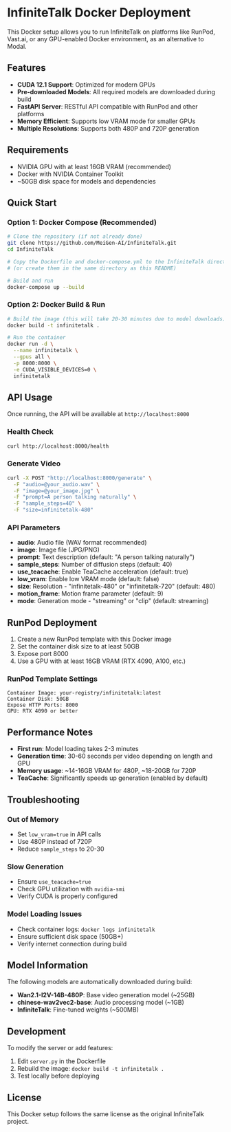 # InfiniteTalk Docker Deployment

This Docker setup allows you to run InfiniteTalk on platforms like RunPod, Vast.ai, or any GPU-enabled Docker environment, as an alternative to Modal.

## Features

- **CUDA 12.1 Support**: Optimized for modern GPUs
- **Pre-downloaded Models**: All required models are downloaded during build
- **FastAPI Server**: RESTful API compatible with RunPod and other platforms
- **Memory Efficient**: Supports low VRAM mode for smaller GPUs
- **Multiple Resolutions**: Supports both 480P and 720P generation

## Requirements

- NVIDIA GPU with at least 16GB VRAM (recommended)
- Docker with NVIDIA Container Toolkit
- ~50GB disk space for models and dependencies

## Quick Start

### Option 1: Docker Compose (Recommended)

```bash
# Clone the repository (if not already done)
git clone https://github.com/MeiGen-AI/InfiniteTalk.git
cd InfiniteTalk

# Copy the Dockerfile and docker-compose.yml to the InfiniteTalk directory
# (or create them in the same directory as this README)

# Build and run
docker-compose up --build
```

### Option 2: Docker Build & Run

```bash
# Build the image (this will take 20-30 minutes due to model downloads)
docker build -t infinitetalk .

# Run the container
docker run -d \
  --name infinitetalk \
  --gpus all \
  -p 8000:8000 \
  -e CUDA_VISIBLE_DEVICES=0 \
  infinitetalk
```

## API Usage

Once running, the API will be available at `http://localhost:8000`

### Health Check
```bash
curl http://localhost:8000/health
```

### Generate Video
```bash
curl -X POST "http://localhost:8000/generate" \
  -F "audio=@your_audio.wav" \
  -F "image=@your_image.jpg" \
  -F "prompt=A person talking naturally" \
  -F "sample_steps=40" \
  -F "size=infinitetalk-480"
```

### API Parameters

- **audio**: Audio file (WAV format recommended)
- **image**: Image file (JPG/PNG)
- **prompt**: Text description (default: "A person talking naturally")
- **sample_steps**: Number of diffusion steps (default: 40)
- **use_teacache**: Enable TeaCache acceleration (default: true)
- **low_vram**: Enable low VRAM mode (default: false)
- **size**: Resolution - "infinitetalk-480" or "infinitetalk-720" (default: 480)
- **motion_frame**: Motion frame parameter (default: 9)
- **mode**: Generation mode - "streaming" or "clip" (default: streaming)

## RunPod Deployment

1. Create a new RunPod template with this Docker image
2. Set the container disk size to at least 50GB
3. Expose port 8000
4. Use a GPU with at least 16GB VRAM (RTX 4090, A100, etc.)

### RunPod Template Settings
```
Container Image: your-registry/infinitetalk:latest
Container Disk: 50GB
Expose HTTP Ports: 8000
GPU: RTX 4090 or better
```

## Performance Notes

- **First run**: Model loading takes 2-3 minutes
- **Generation time**: 30-60 seconds per video depending on length and GPU
- **Memory usage**: ~14-16GB VRAM for 480P, ~18-20GB for 720P
- **TeaCache**: Significantly speeds up generation (enabled by default)

## Troubleshooting

### Out of Memory
- Set `low_vram=true` in API calls
- Use 480P instead of 720P
- Reduce `sample_steps` to 20-30

### Slow Generation
- Ensure `use_teacache=true`
- Check GPU utilization with `nvidia-smi`
- Verify CUDA is properly configured

### Model Loading Issues
- Check container logs: `docker logs infinitetalk`
- Ensure sufficient disk space (50GB+)
- Verify internet connection during build

## Model Information

The following models are automatically downloaded during build:

- **Wan2.1-I2V-14B-480P**: Base video generation model (~25GB)
- **chinese-wav2vec2-base**: Audio processing model (~1GB)
- **InfiniteTalk**: Fine-tuned weights (~500MB)

## Development

To modify the server or add features:

1. Edit `server.py` in the Dockerfile
2. Rebuild the image: `docker build -t infinitetalk .`
3. Test locally before deploying

## License

This Docker setup follows the same license as the original InfiniteTalk project.
